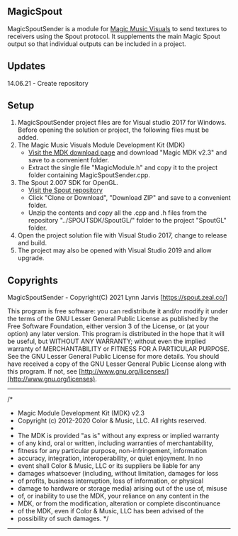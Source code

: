 ﻿## MagicSpout

MagicSpoutSender is a module for [Magic Music Visuals](https://magicmusicvisuals.com/) to send textures to receivers using the Spout protocol. It supplements the main Magic Spout output so that individual outputs can be included in a project.

## Updates
14.06.21 - Create repository

## Setup

1. MagicSpoutSender project files are for Visual studio 2017 for Windows.
Before opening the solution or project, the following files must be added.
2. The Magic Music Visuals Module Development Kit (MDK)
    - [Visit the MDK download page](https://magicmusicvisuals.com/developers) and download "Magic MDK v2.3" and save to a convenient folder.
    - Extract the single file "MagicModule.h" and copy it to the project folder containing MagicSpoutSender.cpp.
3. The Spout 2.007 SDK for OpenGL.
    - [Visit the Spout repository](https://github.com/leadedge/Spout2)
    - Click "Clone or Download", "Download ZIP" and save to a convenient folder.
    - Unzip the contents and copy all the .cpp and .h files from the repository "../SPOUTSDK/SpoutGL/" folder to the project "SpoutGL" folder.
4. Open the project solution file with Visual Studio 2017, change to release and build.
5. The project may also be opened with Visual Studio 2019 and allow upgrade.

## Copyrights

MagicSpoutSender - Copyright(C) 2021 Lynn Jarvis [https://spout.zeal.co/]

This program is free software: you can redistribute it and/or modify it under the terms of the GNU Lesser  General Public License as published by the Free Software Foundation, either version 3 of the License, or (at your option) any later version. This program is distributed in the hope that it will be useful, but WITHOUT ANY WARRANTY; without even the implied warranty of MERCHANTABILITY or FITNESS FOR A PARTICULAR PURPOSE. See the GNU Lesser General Public License for more details.  You should have received a copy of the GNU Lesser General Public License along with this program. If not, see [http://www.gnu.org/licenses/](http://www.gnu.org/licenses).

----------------------

/*
 * Magic Module Development Kit (MDK) v2.3
 * Copyright (c) 2012-2020 Color & Music, LLC.  All rights reserved.
 *
 * The MDK is provided "as is" without any express or implied warranty
 * of any kind, oral or written, including warranties of merchantability,
 * fitness for any particular purpose, non-infringement, information
 * accuracy, integration, interoperability, or quiet enjoyment.  In no
 * event shall Color & Music, LLC or its suppliers be liable for any
 * damages whatsoever (including, without limitation, damages for loss
 * of profits, business interruption, loss of information, or physical
 * damage to hardware or storage media) arising out of the use of, misuse
 * of, or inability to use the MDK, your reliance on any content in the
 * MDK, or from the modification, alteration or complete discontinuance
 * of the MDK, even if Color & Music, LLC has been advised of the
 * possibility of such damages.
 */
 
----------------------
